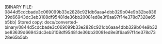 [BINARY FILE: 0844d5cdcbade3c069099b33e2828c921db6aaa4dbb329b04e9b32be83639d66943dc3eb3108df95481de36bb20081ed8e3f6aa97f14e378d7328e65b5bb]
Stored copy: docs/converted-binary/0844d5cdcbade3c069099b33e2828c921db6aaa4dbb329b04e9b32be83639d66943dc3eb3108df95481de36bb20081ed8e3f6aa97f14e378d7328e65b5bb
